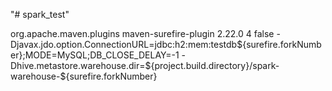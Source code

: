 "# spark_test" 


<plugin>
    <groupId>org.apache.maven.plugins</groupId>
    <artifactId>maven-surefire-plugin</artifactId>
    <version>2.22.0</version>
    <configuration>
        <forkCount>4</forkCount>
        <reuseForks>false</reuseForks>
        <argLine>
            -Djavax.jdo.option.ConnectionURL=jdbc:h2:mem:testdb${surefire.forkNumber};MODE=MySQL;DB_CLOSE_DELAY=-1
            -Dhive.metastore.warehouse.dir=${project.build.directory}/spark-warehouse-${surefire.forkNumber}
        </argLine>
    </configuration>
</plugin>
